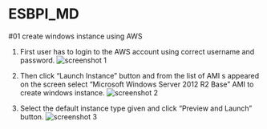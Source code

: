 # ESBPI_MD
#01 create windows instance using AWS
1.	First user has to login to the AWS account using correct username and password.
	![screenshot 1](https://cloud.githubusercontent.com/assets/15711984/17271711/bd93c6d6-56a0-11e6-9ac6-81dfc9e7b7af.png)
2. 	Then click “Launch Instance” button and from the list of AMI s appeared on the screen select “Microsoft Windows Server 2012 R2 Base” AMI to create windows instance.
  ![screenshot 2](https://cloud.githubusercontent.com/assets/15711984/17271722/163927ae-56a1-11e6-85d9-90c26097db3a.png)

 3.	Select the default instance type given and click “Preview and Launch” button. 
 ![screenshot 3](https://cloud.githubusercontent.com/assets/15711984/17271725/4a54facc-56a1-11e6-9c04-84639c0d6fb7.png)


